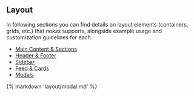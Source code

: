 <section>

# Layout

In following sections you can find details on layout elements (containers, grids, etc.) that _nokss_ supports,
alongside example usage and customization guidelines for each.

- [Main Content & Sections](#main-content--sections)
- [Header & Footer](#header--footer)
- [Sidebar](#sidebar)
- [Feed & Cards](#feed--cards)
- [Modals](#modals)

</section>

{% markdown 'layout/modal.md' %}